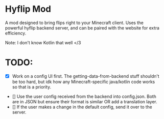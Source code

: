 # Hyflip Mod
A mod designed to bring flips right to your Minecraft client. Uses the powerful hyflip backend server, and can be paired
with the website for extra efficiency.

Note: I don't know Kotlin that well </3

# TODO:
- [x] Work on a config UI first. The getting-data-from-backend stuff shouldn't be too hard, but idk how any Minecraft-specific
java/kotlin code works so that is a priority.
- [] Use the user config received from the backend into config.json. Both are in JSON but ensure their format is similar OR add a translation layer.
- [] If the user makes a change in the default config, send it over to the server.